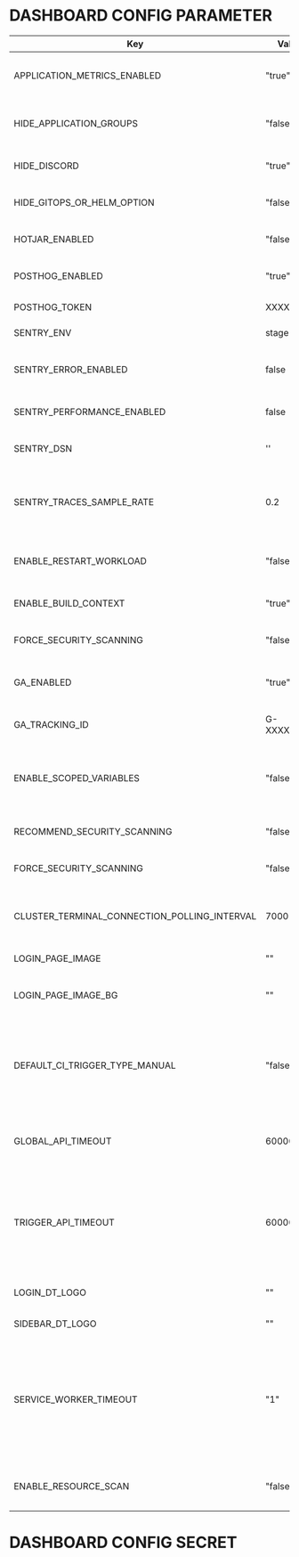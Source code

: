 # DASHBOARD CONFIG PARAMETER

| Key                               | Value     | Description                                     |
|-----------------------------------|-----------|-------------------------------------------------|
| APPLICATION_METRICS_ENABLED        | "true"    | Show application metrics button                |
| HIDE_APPLICATION_GROUPS            | "false"   | Hide application group from Devtron UI         |
| HIDE_DISCORD                       | "true"    | Hide Discord button from UI                    |
| HIDE_GITOPS_OR_HELM_OPTION         | "false"   | Enable GitOps and Helm option                 |
| HOTJAR_ENABLED                     | "false"   | Hotjar integration status                      |
| POSTHOG_ENABLED                    | "true"    | PostHog integration status                     |
| POSTHOG_TOKEN                      | XXXXXXXX  | PostHog API token                        |
| SENTRY_ENV                         | stage     | Sentry environment                              |
| SENTRY_ERROR_ENABLED               | false     |  To send uncaught errors to sentry             |
| SENTRY_PERFORMANCE_ENABLED         | false     |  To send persormance sentry      |
| SENTRY_DSN                         | ''        | SENTRY Data Source Name |
| SENTRY_TRACES_SAMPLE_RATE          | 0.2       | Rate at which data send to sentry.(min=0 max=1)|
| ENABLE_RESTART_WORKLOAD            | "false"    | Show restart pods option in app details page   |
| ENABLE_BUILD_CONTEXT               | "true"    | Enable build context in Devtron UI             |
| FORCE_SECURITY_SCANNING            | "false"   | Force security scanning                         |
| GA_ENABLED                         | "true"    | Enable Google Analytics (GA)                   |
| GA_TRACKING_ID                     | G-XXXXXXXX | Google Analytics tracking ID                 |
| ENABLE_SCOPED_VARIABLES            | "false" | For enabling scoped variable from UI, also need to enable it in backend.          |
| RECOMMEND_SECURITY_SCANNING        | "false"    | Recommend security scanning                  |
| FORCE_SECURITY_SCANNING            | "false"    |  Force Security Scanning                |
| CLUSTER_TERMINAL_CONNECTION_POLLING_INTERVAL     | 7000    |  Interval for checking connection with cluster terminal.     |
| LOGIN_PAGE_IMAGE                   | ""         | Login page image url                          |
| LOGIN_PAGE_IMAGE_BG                | ""         | Login page image background color code        |
| DEFAULT_CI_TRIGGER_TYPE_MANUAL     | "false"    | Change default trigger behaviour of newly created ci-pipeline to manual |
| GLOBAL_API_TIMEOUT                  |  60000  | Default timeout for all API requests in DASHBOARD  |
| TRIGGER_API_TIMEOUT                 |  60000  | Default timeout for all API requests for Trigger calls (Deploy artifacts, charts) in DASHBOARD  |
| LOGIN_DT_LOGO                      | ""         | Devtron logo for login page     |
| SIDEBAR_DT_LOGO                    | ""         | Devtron logo for sidebar        |
| SERVICE_WORKER_TIMEOUT                    | "1"         | Timeout value (in minutes) to fetch update for dashboard, change it cautiously as might hamper your update cycle       |
| ENABLE_RESOURCE_SCAN                    | "false"         | Enable image scan for resources        |
# DASHBOARD CONFIG SECRET
